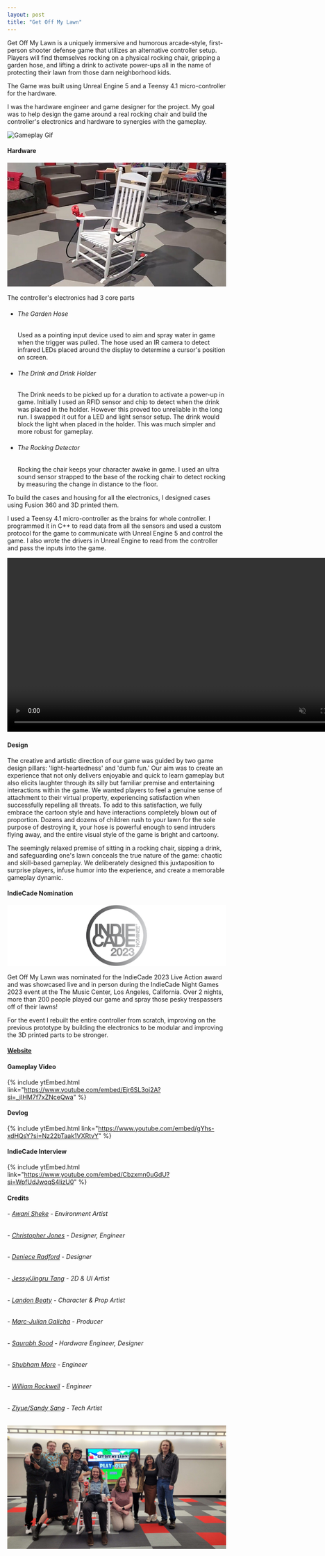 ```yaml
---
layout: post
title: "Get Off My Lawn"
---
```


Get Off My Lawn is a uniquely immersive and humorous arcade-style, first-person shooter defense game that utilizes an alternative controller setup. Players will find themselves rocking on a physical rocking chair, gripping a garden hose, and lifting a drink to activate power-ups all in the name of protecting their lawn from those darn neighborhood kids.

The Game was built using Unreal Engine 5 and a Teensy 4.1 micro-controller for the hardware.

I was the hardware engineer and game designer for the project. My goal was to help design the game around a real rocking chair and build the controller's electronics and hardware to synergies with the gameplay.

![Gameplay Gif](/assets/media/goml_gameplay.gif)

#### Hardware

![Rocking Chair Controller](/assets/media/goml_controller.jpg)

The controller's electronics had 3 core parts

- ###### The Garden Hose
    Used as a pointing input device used to aim and spray water in game when the trigger was pulled. The hose used an IR camera to detect infrared LEDs placed around the display to determine a cursor's position on screen.
- ###### The Drink and Drink Holder
    The Drink needs to be picked up for a duration to activate a power-up in game. Initially I used an RFID sensor and chip to detect when the drink was placed in the holder. However this proved too unreliable in the long run. I swapped it out for a LED and light sensor setup. The drink would block the light when placed in the holder. This was much simpler and more robust for gameplay.
- ###### The Rocking Detector
    Rocking the chair keeps your character awake in game. I used an ultra sound sensor strapped to the base of the rocking chair to detect rocking by measuring the change in distance to the floor.

To build the cases and housing for all the electronics, I designed cases using Fusion 360 and 3D printed them.

I used a Teensy 4.1 micro-controller as the brains for whole controller. I programmed it in C++ to read data from all the sensors and used a custom protocol for the game to communicate with Unreal Engine 5 and control the game. I also wrote the drivers in Unreal Engine to read from the controller and pass the inputs into the game.

<video autoplay muted loop class="post-video" width="800">
    <source src="/assets/media/goml_assembly.mp4" type="video/mp4">
</video>

#### Design

The creative and artistic direction of our game was guided by two game design pillars: 'light-heartedness' and 'dumb fun.' Our aim was to create an experience that not only delivers enjoyable and quick to learn gameplay but also elicits laughter through its silly but familiar premise and entertaining interactions within the game.
We wanted players to feel a genuine sense of attachment to their virtual property, experiencing satisfaction when successfully repelling all threats. To add to this satisfaction, we fully embrace the cartoon style and have interactions completely blown out of proportion. Dozens and dozens of children rush to your lawn for the sole purpose of destroying it, your hose is powerful enough to send intruders flying away, and the entire visual style of the game is bright and cartoony.

The seemingly relaxed premise of sitting in a rocking chair, sipping a drink, and safeguarding one's lawn conceals the true nature of the game: chaotic and skill-based gameplay. We deliberately designed this juxtaposition to surprise players, infuse humor into the experience, and create a memorable gameplay dynamic.

#### IndieCade Nomination
[![IndieCade Nominee Stamp](/assets/media/IndieCadeNomineeStamp.png)](https://www.indiecade.com/festival-2023/games/)

Get Off My Lawn was nominated for the IndieCade 2023 Live Action award and was showcased live and in person during the IndieCade Night Games 2023 event at the The Music Center, Los Angeles, California. Over 2 nights, more than 200 people played our game and spray those pesky trespassers off of their lawns!

For the event I rebuilt the entire controller from scratch, improving on the previous prototype by building the electronics to be modular and improving the 3D printed parts to be stronger.

#### [Website](https://getofmylawn.wixsite.com/get-off-my-lawn)

#### Gameplay Video

{% include ytEmbed.html link="https://www.youtube.com/embed/Ejr6SL3oj2A?si=_jIHM7f7xZNceQwa" %}

#### Devlog 

{% include ytEmbed.html link="https://www.youtube.com/embed/gYhs-xdHQsY?si=Nz22bTaak1VXRtvY" %}

#### IndieCade Interview
{% include ytEmbed.html link="https://www.youtube.com/embed/Cbzxmn0uGdU?si=WpfUdJwqqS4lizU0" %}

#### Credits

###### - [Awani Sheke](https://awani_27.artstation.com/) - Environment Artist
###### - [Christopher Jones](https://mistah-jones.github.io/) - Designer, Engineer
###### - [Deniece Radford](https://nieceyx.github.io/portfolio/) - Designer
###### - [Jessy/Jingru Tang](https://artbird.cc/) - 2D & UI Artist
###### - [Landon Beaty](https://landonb4.artstation.com/) - Character & Prop Artist
###### - [Marc-Julian Galicha](https://mjswork.space/) - Producer
###### - [Saurabh Sood](https://xsoodx.github.io/) - Hardware Engineer, Designer
###### - [Shubham More](http://www.codemoregames.com/) - Engineer
###### - [William Rockwell](https://rahlmua.itch.io/portfolio) - Engineer
###### - [Ziyue/Sandy Sang](https://www.sandysang.com/) - Tech Artist

![Get Off My Lawn Team](/assets/media/goml_team.JPG)

